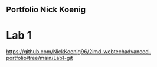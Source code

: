 ## Portfolio Nick Koenig

# Lab 1
https://github.com/NickKoenig96/2imd-webtechadvanced-portfolio/tree/main/Lab1-git



